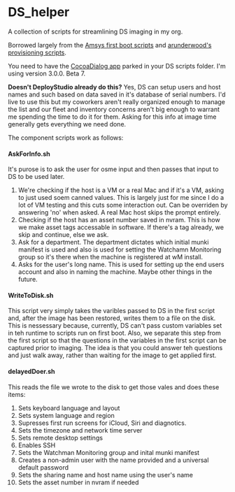 # DS_helper
A collection of scripts for streamlining DS imaging in my org.

Borrowed largely from the [Amsys first boot scripts](https://github.com/amsysuk/public_scripts/blob/master/first_boot/10.12_first_boot.sh) and [arunderwood's provisioning scripts](https://github.com/arunderwood/OSX-Provisioning).

You need to have the [CocoaDialog app](http://mstratman.github.io/cocoadialog/) parked in your DS scripts folder. I'm using version 3.0.0. Beta 7.

**Doesn't DeployStudio already do this?**
Yes, DS can setup users and host names and such based on data saved in it's database of serial numbers. I'd live to use this but my coworkers aren't really organized enough to manage the list and our fleet and inventory concerns aren't big enough to warrant me spending the time to do it for them. Asking for this info at image time generally gets everything we need done.

The component scripts work as follows:
#### AskForInfo.sh
It's purose is to ask the user for osme input and then passes that input to DS to be used later.

1. We're checking if the host is a VM or a real Mac and if it's a VM, asking to just used soem canned values. This is largely just for me since I do a lot of VM testing and this cuts some interaction out. Can be overriden by answering 'no' when asked. A real Mac host skips the prompt entirely. 
2. Checking if the host has an asset number saved in nvram. This is how we make asset tags accessable in software. If there's a tag already, we skip and continue, else we ask.
3. Ask for a department. The department dictates which initial munki manifest is used and also is used for setting the Watchamn Monitoring group so it's there when the machine is registered at wM install.
4. Asks for the user's long name. This is used for setting up the end users account and also in naming the machine. Maybe other things in the future.

#### WriteToDisk.sh
This script very simply takes the varibles passed to DS in the first script and, after the image has been restored, writes them to a file on the disk. This is nessessary because, currently, DS can't pass custom variables set in teh runtime to scripts run on first boot. Also, we separate this step from the first script so that the questions in the variables in the first script can be captured prior to imaging. The idea is that you could answer teh questions and just walk away, rather than waiting for the image to get applied first. 

#### delayedDoer.sh
This reads the file we wrote to the disk to get those vales and does these items:

1. Sets keyboard language and layout
2. Sets system language and region 
3. Supresses first run screens for iCloud, Siri and diagnotics.
4. Sets the timezone and network time server
5. Sets remote desktop settings
6. Enables SSH
7. Sets the Watchman Monitoring group and inital munki manifest
8. Creates a non-admin user with the name provided and a universal default password
9. Sets the sharing name and host name using the user's name
10. Sets the asset number in nvram if needed
